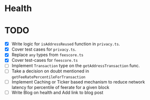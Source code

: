 # Health

# TODO

- [x] Write logic for `isAddressReused` function in `privacy.ts`.
- [x] Cover test cases for `privacy.ts`.
- [x] Replace `any` types from `feescore.ts`
- [x] Cover test-cases for `feescore.ts`
- [ ] Implement `Transaction` type on the `getAddressTransaction` func.
- [ ] Take a decision on doubt mentioned in `getFeeRatePercentileForTransaction`
- [ ] Implement Caching or Ticker based mechanism to reduce network latency for percentile of feerate for a given block
- [ ] Write Blog on health and Add link to blog post

